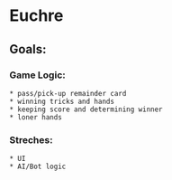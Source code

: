 # Euchre

## Goals:
  ### Game Logic:
    * pass/pick-up remainder card
    * winning tricks and hands
    * keeping score and determining winner
    * loner hands 

  ### Streches:
    * UI
    * AI/Bot logic
    
